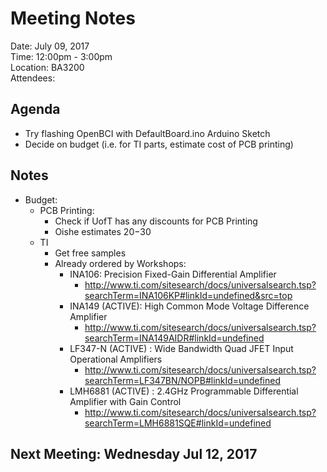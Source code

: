 # Meeting Notes

Date:  July 09, 2017  
Time:  12:00pm - 3:00pm  
Location:  BA3200  
Attendees:  

## Agenda
  - Try flashing OpenBCI with DefaultBoard.ino Arduino Sketch
  - Decide on budget (i.e. for TI parts, estimate cost of PCB printing)

## Notes
  - Budget:
    - PCB Printing:
  	  - Check if UofT has any discounts for PCB Printing
  	  - Oishe estimates $20-$30 
  	- TI
  	  - Get free samples
      - Already ordered by Workshops:
      	- INA106: Precision Fixed-Gain Differential Amplifier 
      	  - http://www.ti.com/sitesearch/docs/universalsearch.tsp?searchTerm=INA106KP#linkId=undefined&src=top
      	- INA149 (ACTIVE): High Common Mode Voltage Difference Amplifier
      	  - http://www.ti.com/sitesearch/docs/universalsearch.tsp?searchTerm=INA149AIDR#linkId=undefined
      	- LF347-N (ACTIVE) : Wide Bandwidth Quad JFET Input Operational Amplifiers
      	  - http://www.ti.com/sitesearch/docs/universalsearch.tsp?searchTerm=LF347BN/NOPB#linkId=undefined
      	- LMH6881 (ACTIVE) : 2.4GHz Programmable Differential Amplifier with Gain Control
      	  - http://www.ti.com/sitesearch/docs/universalsearch.tsp?searchTerm=LMH6881SQE#linkId=undefined

## Next Meeting: Wednesday Jul 12, 2017